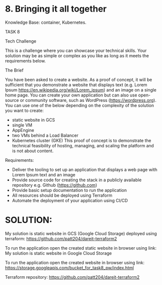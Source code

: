 # 8. Bringing it all together

Knowledge Base: container, Kubernetes.

TASK 8

Tech Challenge

This is a challenge where you can showcase your technical skills. Your solution may be as simple or complex as you like as long as it meets the requirements below.

The Brief

You have been asked to create a website. As a proof of concept, it will be sufficient that you demonstrate a website that displays text (e.g. Lorem Ipsum https://en.wikipedia.org/wiki/Lorem_ipsum) and an image on a single home page.
You can create your own application but can also use open-source or community software, such as WordPress (https://wordpress.org).
You can use one of the below depending on the complexity of the solution you want to create:
- static website in GCS
- single VM
- AppEngine
- two VMs behind a Load Balancer
- Kubernetes cluster (GKE)
This proof of concept is to demonstrate the technical feasibility of hosting, managing, and scaling the platform and is not about content.

Requirements:

- Deliver the tooling to set up an application that displays a web page with Lorem Ipsum text and an image
- Provide source code for creating the stack in a publicly available repository e.g. Github (https://github.com)
- Provide basic setup documentation to run the application
- All resources should be deployed using Terraform
- Automate the deployment of your application using CI/CD


# SOLUTION:
My solution is static website in GCS (Google Cloud Storage) deployed using terraform:
https://github.com/patt204/dareit-terraform2

To run the application open the created static website in browser using link:
My solution is static website in Google Cloud Storage

To run the application open the created website in browser using link:
https://storage.googleapis.com/bucket_for_task8_pw/index.html

Terraform repository:
https://github.com/patt204/dareit-terraform2
